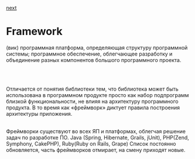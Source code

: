 <a href="02.md">next</a>

<h1>Framework</h1>

<div>
(вик) программная платформа, определяющая структуру программной системы; программное обеспечение, облегчающее разработку и объединение разных компонентов большого программного проекта.

<br/><br/>

<div>
Отличается от понятия библиотеки тем, что библиотека может быть использована в программном продукте просто как набор подпрограмм близкой функциональности,
не влияя на архитектуру программного продукта. В то время как «фреймворк» диктует правила построения архитектуры приложения.
</div>

<br/>

Фреймворки существуют во всех ЯП и платформах, облегчая решение задач по разработке ПО.
Java (Spring, Hibernate, Grails, jUnit), PHP(Zend, Symphony, CakePHP), Ruby(Ruby on Rails, Grape)
Список постоянно обновляется, часть фреймворков отмирает, на смену приходят новые.

</div>